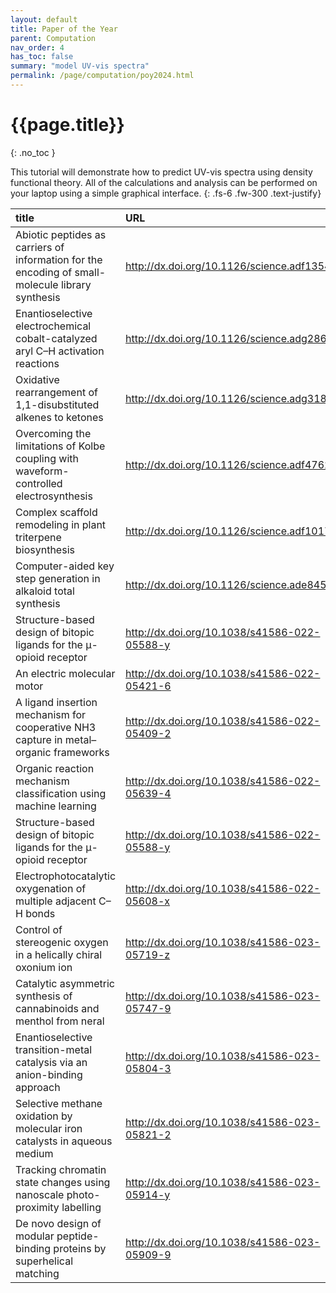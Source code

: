 ```yaml
---
layout: default
title: Paper of the Year
parent: Computation
nav_order: 4
has_toc: false
summary: "model UV-vis spectra"
permalink: /page/computation/poy2024.html
---
```



# {{page.title}}
{: .no_toc }


This tutorial will demonstrate how to predict UV-vis spectra using density functional theory. All of the calculations and analysis can be performed on your laptop using a simple graphical interface.
{: .fs-6 .fw-300 .text-justify}

| title                                                                                            | URL                                          | journal   |
|:-------------------------------------------------------------------------------------------------|:---------------------------------------------|:----------|
| Abiotic peptides as carriers of information for the encoding of small-molecule library synthesis | http://dx.doi.org/10.1126/science.adf1354    | Science   |
| Enantioselective electrochemical cobalt-catalyzed aryl C–H activation reactions                  | http://dx.doi.org/10.1126/science.adg2866    | Science   |
| Oxidative rearrangement of 1,1-disubstituted alkenes to ketones                                  | http://dx.doi.org/10.1126/science.adg3182    | Science   |
| Overcoming the limitations of Kolbe coupling with waveform-controlled electrosynthesis           | http://dx.doi.org/10.1126/science.adf4762    | Science   |
| Complex scaffold remodeling in plant triterpene biosynthesis                                     | http://dx.doi.org/10.1126/science.adf1017    | Science   |
| Computer-aided key step generation in alkaloid total synthesis                                   | http://dx.doi.org/10.1126/science.ade8459    | Science   |
| Structure-based design of bitopic ligands for the µ-opioid receptor                              | http://dx.doi.org/10.1038/s41586-022-05588-y | Nature    |
| An electric molecular motor                                                                      | http://dx.doi.org/10.1038/s41586-022-05421-6 | Nature    |
| A ligand insertion mechanism for cooperative NH3 capture in metal–organic frameworks             | http://dx.doi.org/10.1038/s41586-022-05409-2 | Nature    |
| Organic reaction mechanism classification using machine learning                                 | http://dx.doi.org/10.1038/s41586-022-05639-4 | Nature    |
| Structure-based design of bitopic ligands for the µ-opioid receptor                              | http://dx.doi.org/10.1038/s41586-022-05588-y | Nature    |
| Electrophotocatalytic oxygenation of multiple adjacent C–H bonds                                 | http://dx.doi.org/10.1038/s41586-022-05608-x | Nature    |
| Control of stereogenic oxygen in a helically chiral oxonium ion                                  | http://dx.doi.org/10.1038/s41586-023-05719-z | Nature    |
| Catalytic asymmetric synthesis of cannabinoids and menthol from neral                            | http://dx.doi.org/10.1038/s41586-023-05747-9 | Nature    |
| Enantioselective transition-metal catalysis via an anion-binding approach                        | http://dx.doi.org/10.1038/s41586-023-05804-3 | Nature    |
| Selective methane oxidation by molecular iron catalysts in aqueous medium                        | http://dx.doi.org/10.1038/s41586-023-05821-2 | Nature    |
| Tracking chromatin state changes using nanoscale photo-proximity labelling                       | http://dx.doi.org/10.1038/s41586-023-05914-y | Nature    |
| De novo design of modular peptide-binding proteins by superhelical matching                      | http://dx.doi.org/10.1038/s41586-023-05909-9 | Nature    |





